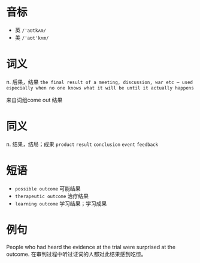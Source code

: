 # 音标

- 英 `/'aʊtkʌm/`
- 美 `/'aʊt'kʌm/`

# 词义

n. 后果，结果
`the final result of a meeting, discussion, war etc – used especially when no one knows what it will be until it actually happens`



来自词组come out 结果

# 同义

n. 结果，结局；成果
`product` `result` `conclusion` `event` `feedback`

# 短语

- `possible outcome` 可能结果
- `therapeutic outcome` 治疗结果
- `learning outcome` 学习结果；学习成果

# 例句

People who had heard the evidence at the trial were surprised at the outcome.
在审判过程中听过证词的人都对此结果感到吃惊。


